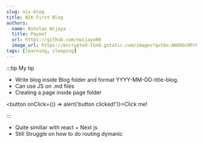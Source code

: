 ```yaml
---
slug: nix-blog
title: NIK First Blog
authors:
  name: Nikolas Wijaya
  title: Paynet
  url: https://github.com/nwijaya90
  image_url: https://encrypted-tbn0.gstatic.com/images?q=tbn:ANd9GcRPrPT1Tstrp3bMCuzujfLvnbNhc7Ek36Qblg&usqp=CAU
tags: [learning, sleeping]
---
```


:::tip My tip
- Write blog inside Blog folder and format YYYY-MM-DD-title-blog.
- Can use JS on .md files 
- Creating a page inside page folder

<button onClick={() => alert('button clicked!')}>Click me!</button>

:::

- Quite similiar with react + Next js
- Still Struggle on how to do routing dymanic
